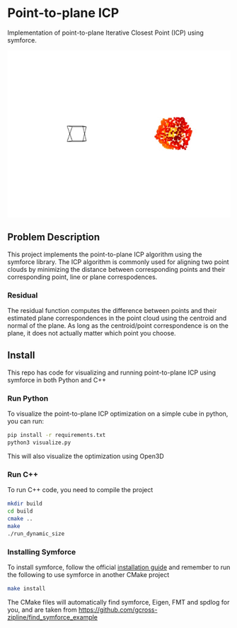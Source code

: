 # Point-to-plane ICP

Implementation of point-to-plane Iterative Closest Point (ICP) using symforce.

![Alt Text](assets/animation.gif)

## Problem Description

This project implements the point-to-plane ICP algorithm using the symforce library. The ICP algorithm is commonly used for aligning two point clouds by minimizing the distance between corresponding points and their corresponding point, line or plane correspodences.

### Residual

The residual function computes the difference between points and their estimated plane correspondences in the point cloud using the centroid and normal of the plane. As long as the centroid/point correspondence is on the plane, it does not actually matter which point you choose.

## Install

This repo has code for visualizing and running point-to-plane ICP using symforce in both Python and C++

### Run Python

To visualize the point-to-plane ICP optimization on a simple cube in python, you can run:

```bash
pip install -r requirements.txt
python3 visualize.py
```

This will also visualize the optimization using Open3D

### Run C++

To run C++ code, you need to compile the project

```bash
mkdir build
cd build
cmake ..
make
./run_dynamic_size
```

### Installing Symforce

To install symforce, follow the official [installation guide](https://github.com/symforce-org/symforce?tab=readme-ov-file#build-with-cmake)
and remember to run the following to use symforce in another CMake project

```bash
make install
```

The CMake files will automatically find symforce, Eigen, FMT and spdlog for you, and are taken from https://github.com/gcross-zipline/find_symforce_example
